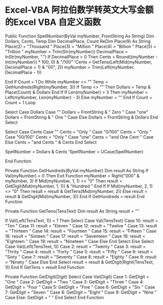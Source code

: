 # Excel-VBA 阿拉伯数学转英文大写金额的Excel VBA 自定义函数
Public Function SpellNumber(ByVal myNumber, FrontString As String)
Dim Dollars, Cents, Temp
Dim DecimalPlace, Count
ReDim Place(9) As String
 Place(2) = "Thousand "
 Place(3) = "Million "
 Place(4) = "Billion "
 Place(5) = "Trillion "
 myNumber = Trim(Str(myNumber))
 DecimalPlace = InStr(myNumber, ".")
 If DecimalPlace > 0 Then
    Cents = Round((myNumber - Int(myNumber)) * 100, 0) & "/100"
    'Cents = GetTens(Left(Mid(myNumber, DecimalPlace + 1) & "00", 2))
    myNumber = Trim(Left(myNumber, DecimalPlace - 1))
   
 End If
 Count = 1
 Do While myNumber <> ""
    Temp = GetHundreds(Right(myNumber, 3))
    If Temp <> "" Then
      Dollars = Temp & Place(Count) & Dollars
    End If
    If Len(myNumber) > 3 Then
      myNumber = Left(myNumber, Len(myNumber) - 3)
    Else
      myNumber = ""
    End If
    Count = Count + 1
 Loop
 
 Select Case Dollars
    Case ""
      Dollars = FrontString & " Zero "
    Case "one"
      Dollars = FrontString & " One "
    Case Else
      Dollars = FrontString & Dollars
 End Select
 
 Select Case Cents
    Case ""
      Cents = "Only "
    Case "0/100"
      Cents = "Only "
    Case "00/100"
      Cents = "Only "
    Case "one"
      Cents = "and One Cent "
    Case Else
      Cents = "and Cents " & Cents
 End Select
 
 SpellNumber = Dollars & Cents
 'SpellNumber = UCase(SpellNumber)
 
End Function

Private Function GetHundreds(ByVal myNumber)
   Dim result As String
   If Val(myNumber) = 0 Then Exit Function
   myNumber = Right("000" & myNumber, 3)
   If Mid(myNumber, 1, 1) <> "0" Then
     result = GetDigit(Mid(myNumber, 1, 1)) & "Hundred "
   End If
   If Mid(myNumber, 2, 1) <> "0" Then
     result = result & GetTens(Mid(myNumber, 2))
   Else
     result = result & GetDigit(Mid(myNumber, 3))
   End If
   GetHundreds = result
End Function

Private Function GetTens(TensText)
   Dim result As String
   result = ""
   
   If Val(Left(TensText, 1)) = 1 Then
    Select Case Val(TensText)
      Case 10: result = "Ten "
      Case 11: result = "Eleven "
      Case 12: result = "Twelve "
      Case 13: result = "Thirteen "
      Case 14: result = "Fourteen "
      Case 15: result = "Fifteen "
      Case 16: result = "Sixteen "
      Case 17: result = "Seventeen "
      Case 18: result = "Eighteen "
      Case 19: result = "Nineteen "
      Case Else
    End Select
   Else
    Select Case Val(Left(TensText, 1))
      Case 2: result = "Twenty "
      Case 3: result = "Thrity "
      Case 4: result = "Forty "
      Case 5: result = "Fifty "
      Case 6: result = "Sixty "
      Case 7: result = "Seventy "
      Case 8: result = "Eighty "
      Case 9: result = "Ninety "
      Case Else
    End Select
    result = result & GetDigit(Right(TensText, 1))
   End If
   GetTens = result
End Function

Private Function GetDigit(Digit)
    Select Case Val(Digit)
      Case 1: GetDigit = "One "
      Case 2: GetDigit = "Two "
      Case 3: GetDigit = "Three "
      Case 4: GetDigit = "Four "
      Case 5: GetDigit = "Five "
      Case 6: GetDigit = "Six "
      Case 7: GetDigit = "Seven "
      Case 8: GetDigit = "Eight "
      Case 9: GetDigit = "Nine "
      Case Else: GetDigit = " "
    End Select
End Function
